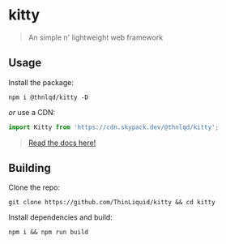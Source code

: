 # kitty
> An simple n' lightweight web framework

## Usage
Install the package:
```
npm i @thnlqd/kitty -D
```
*or* use a CDN:
```js
import Kitty from 'https://cdn.skypack.dev/@thnlqd/kitty';
```

> [Read the docs here!](https://github.com/ThinLiquid/kitty/blob/main/DOCS.md)

## Building
Clone the repo:
```
git clone https://github.com/ThinLiquid/kitty && cd kitty
```
Install dependencies and build:
```
npm i && npm run build
```
